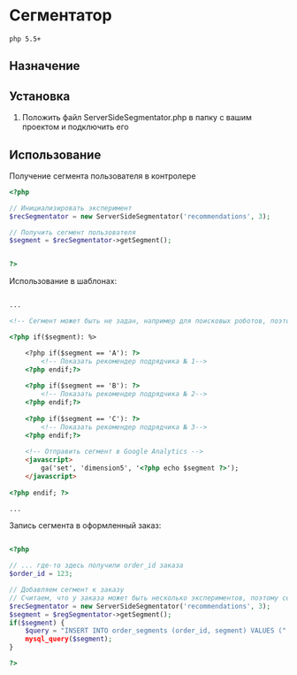 # Сегментатор #

`php 5.5+`
 
## Назначение ## 

## Установка ##

1. Положить файл ServerSideSegmentator.php в папку с вашим проектом и подключить его

## Использование ##

Получение сегмента пользователя в контролере

```php
<?php

// Инициализировать эксперимент
$recSegmentator = new ServerSideSegmentator('recommendations', 3);

// Получить сегмент пользователя
$segment = $recSegmentator->getSegment();


?>
```

Использование в шаблонах:

```html

...

<!-- Сегмент может быть не задан, например для поисковых роботов, поэтому проверяем его наличие -->

<?php if($segment): %>

	<?php if($segment == 'A'): ?>
		<!-- Показать рекомендер подрядчика № 1-->
	<?php endif;?>
	
	<?php if($segment == 'B'): ?>
		<!-- Показать рекомендер подрядчика № 2-->
	<?php endif;?>
	
	<?php if($segment == 'C'): ?>
		<!-- Показать рекомендер подрядчика № 3-->
	<?php endif;?>
	
	<!-- Отправить сегмент в Google Analytics -->
	<javascript>
		ga('set', 'dimension5', '<?php echo $segment ?>');
	</javascript>
	
<?php endif; ?>

...

```

Запись сегмента в оформленный заказ:

```php

<?php

// ... где-то здесь получили order_id заказа
$order_id = 123;

// Добавляем сегмент к заказу
// Считаем, что у заказа может быть несколько экспериментов, поэтому сегменты пишем в отдельную таблицу "order_segments"
$recSegmentator = new ServerSideSegmentator('recommendations', 3);
$segment = $regSegmentator->getSegment();
if($segment) {
	$query = "INSERT INTO order_segments (order_id, segment) VALUES (" . $order_id . ", '" . $segment . "');";
	mysql_query($segment);
}

?>


```